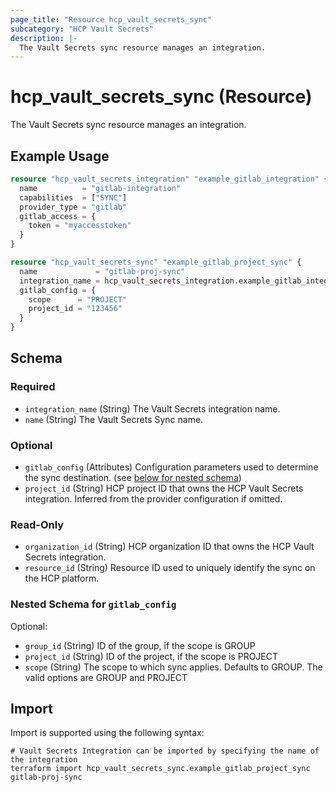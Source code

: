 ```yaml
---
page_title: "Resource hcp_vault_secrets_sync"
subcategory: "HCP Vault Secrets"
description: |-
  The Vault Secrets sync resource manages an integration.
---
```


# hcp_vault_secrets_sync (Resource)

The Vault Secrets sync resource manages an integration.

## Example Usage

```terraform
resource "hcp_vault_secrets_integration" "example_gitlab_integration" {
  name          = "gitlab-integration"
  capabilities  = ["SYNC"]
  provider_type = "gitlab"
  gitlab_access = {
    token = "myaccesstoken"
  }
}

resource "hcp_vault_secrets_sync" "example_gitlab_project_sync" {
  name             = "gitlab-proj-sync"
  integration_name = hcp_vault_secrets_integration.example_gitlab_integration.name
  gitlab_config = {
    scope      = "PROJECT"
    project_id = "123456"
  }
}
```

<!-- schema generated by tfplugindocs -->
## Schema

### Required

- `integration_name` (String) The Vault Secrets integration name.
- `name` (String) The Vault Secrets Sync name.

### Optional

- `gitlab_config` (Attributes) Configuration parameters used to determine the sync destination. (see [below for nested schema](#nestedatt--gitlab_config))
- `project_id` (String) HCP project ID that owns the HCP Vault Secrets integration. Inferred from the provider configuration if omitted.

### Read-Only

- `organization_id` (String) HCP organization ID that owns the HCP Vault Secrets integration.
- `resource_id` (String) Resource ID used to uniquely identify the sync on the HCP platform.

<a id="nestedatt--gitlab_config"></a>
### Nested Schema for `gitlab_config`

Optional:

- `group_id` (String) ID of the group, if the scope is GROUP
- `project_id` (String) ID of the project, if the scope is PROJECT
- `scope` (String) The scope to which sync applies. Defaults to GROUP. The valid options are GROUP and PROJECT

## Import

Import is supported using the following syntax:

```shell
# Vault Secrets Integration can be imported by specifying the name of the integration
terraform import hcp_vault_secrets_sync.example_gitlab_project_sync gitlab-proj-sync
```
